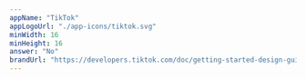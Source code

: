 ```yaml
---
appName: "TikTok"
appLogoUrl: "./app-icons/tiktok.svg"
minWidth: 16
minHeight: 16
answer: "No"
brandUrl: "https://developers.tiktok.com/doc/getting-started-design-guidelines?enter_method=left_navigation"
---
```

